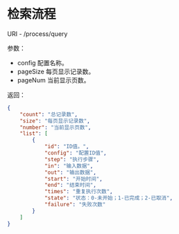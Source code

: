 # 检索流程

URI - /process/query

参数：
- config 配置名称。
- pageSize 每页显示记录数。
- pageNum 当前显示页数。

返回：
```json
{
    "count": "总记录数",
    "size": "每页显示记录数",
    "number": "当前显示页数",
    "list": [
        {
            "id": "ID值。",
            "config": "配置ID值",
            "step": "执行步骤",
            "in": "输入数据",
            "out": "输出数据",
            "start": "开始时间",
            "end": "结束时间",
            "times": "重复执行次数",
            "state": "状态：0-未开始；1-已完成；2-已取消",
            "failure": "失败次数"
        }
    ]
}
```
